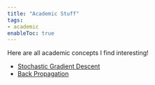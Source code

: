```yaml
---
title: "Academic Stuff" 
tags:
- academic
enableToc: true
---
```


Here are all academic concepts I find interesting!
- [Stochastic Gradient Descent](notes/GradDesc.md)
- [Back Propagation](notes/BackProp.md)